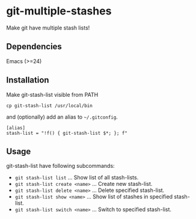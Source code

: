 # git-multiple-stashes

Make git have multiple stash lists!

## Dependencies

Emacs (>=24)

## Installation

Make git-stash-list visible from PATH

```
cp git-stash-list /usr/local/bin
```

and (optionally) add an alias to `~/.gitconfig`.

```
[alias]
stash-list = "!f() { git-stash-list $*; }; f"
```

## Usage

git-stash-list have following subcommands:

* `git stash-list list` ... Show list of all stash-lists.
* `git stash-list create <name>` ... Create new stash-list.
* `git stash-list delete <name>` ... Delete specified stash-list.
* `git stash-list show <name>` ... Show list of stashes in specified stash-list.
* `git stash-list switch <name>` ... Switch to specified stash-list.

